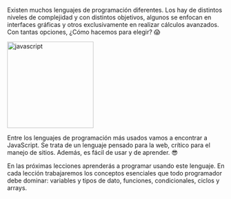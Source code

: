 Existen muchos lenguajes de programación diferentes. Los hay de distintos niveles de complejidad y con distintos objetivos, algunos se enfocan en interfaces gráficas y otros exclusivamente en realizar cálculos avanzados. Con tantas opciones, ¿Cómo hacemos para elegir? :scream:

<img src="https://upload.wikimedia.org/wikipedia/commons/thumb/9/99/Unofficial_JavaScript_logo_2.svg/1200px-Unofficial_JavaScript_logo_2.svg.png" alt="javascript" width="200" height="200">

Entre los lenguajes de programación más usados vamos a encontrar a JavaScript. Se trata de un lenguaje pensado para la web, crítico para el manejo de sitios. Además, es fácil de usar y de aprender.
 :sunglasses:

En las próximas lecciones aprenderás a programar usando este lenguaje. En cada lección trabajaremos los conceptos esenciales que todo programador debe dominar: variables y tipos de dato, funciones, condicionales, ciclos y arrays.